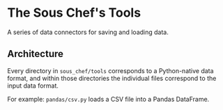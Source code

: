 # The Sous Chef's Tools
A series of data connectors for saving and loading data.
 
## Architecture
Every directory in `sous_chef/tools` corresponds to a Python-native data format, and 
within those directories the individual files correspond to the input data format.

For example: `pandas/csv.py` loads a CSV file into a Pandas DataFrame.